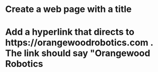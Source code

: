 <h1>Create a web page with a title</h1>
<h1>Add a hyperlink that directs to https://orangewoodrobotics.com . The link should say "Orangewood Robotics</h1>